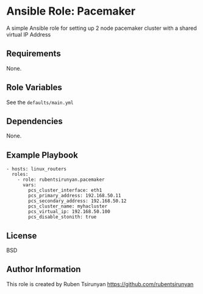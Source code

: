 Ansible Role: Pacemaker
=========

A simple Ansible role for setting up 2 node pacemaker cluster with a shared virtual IP Address

Requirements
------------

None.

Role Variables
--------------

See the `defaults/main.yml`

Dependencies
------------

None.

Example Playbook
----------------

    - hosts: linux_routers
      roles:
        - role: rubentsirunyan.pacemaker
          vars:
            pcs_cluster_interface: eth1
            pcs_primary_address: 192.168.50.11
            pcs_secondary_address: 192.168.50.12
            pcs_cluster_name: myhacluster
            pcs_virtual_ip: 192.168.50.100
            pcs_disable_stonith: true

License
-------

BSD

Author Information
------------------

This role is created by Ruben Tsirunyan https://github.com/rubentsirunyan